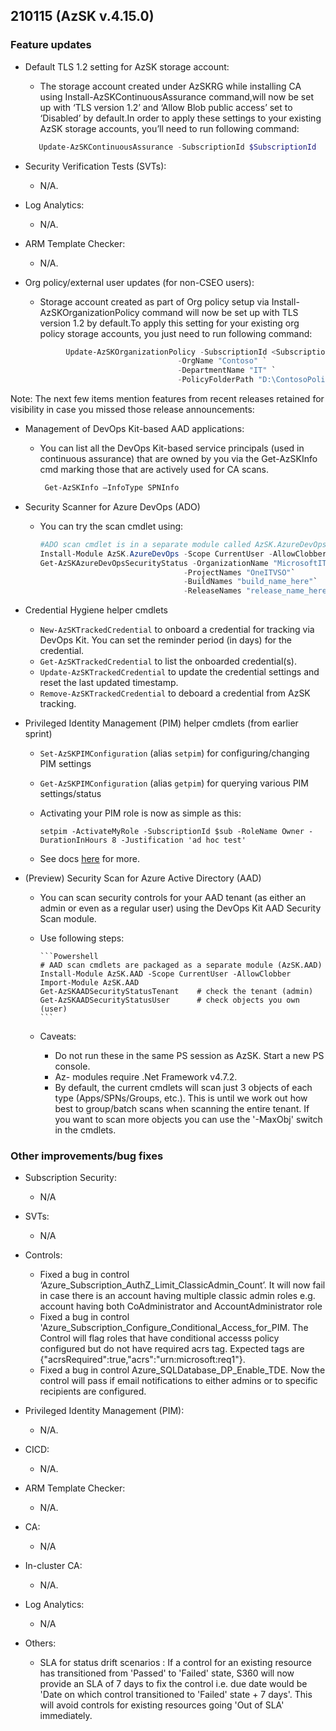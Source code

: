 ## 210115 (AzSK v.4.15.0)

### Feature updates

*	Default TLS 1.2 setting for AzSK storage account:
    
    * The storage account created under AzSKRG while installing CA using Install-AzSKContinuousAssurance command,will now be set up with ‘TLS version 1.2’ and ‘Allow Blob public access’ set to ‘Disabled’ by default.In order to apply these settings to your existing AzSK storage accounts, you’ll need to run following command:
    ```Powershell
       Update-AzSKContinuousAssurance -SubscriptionId $SubscriptionId 
    ```

* Security Verification Tests (SVTs):
    *	N/A.


* Log Analytics:
    * N/A.


* ARM Template Checker:
    * N/A.


* Org policy/external user updates (for non-CSEO users):
    *   Storage account created as part of Org policy setup via Install-AzSKOrganizationPolicy command will now be set up with TLS version 1.2 by default.To apply this setting for your existing org policy storage accounts, you just need to run following command:        
    ```Powershell
             Update-AzSKOrganizationPolicy -SubscriptionId <SubscriptionId> `
                                      -OrgName "Contoso" `
                                      -DepartmentName "IT" `
                                      -PolicyFolderPath "D:\ContosoPolicies" 

    ```

Note: The next few items mention features from recent releases retained for visibility in case you missed those release announcements:

*	Management of DevOps Kit-based AAD applications:
    *	You can list all the DevOps Kit-based service principals (used in continuous assurance) that are owned by you via the Get-AzSKInfo cmd marking those that are actively used for CA scans.
    
        ```Powershell
         Get-AzSKInfo –InfoType SPNInfo
          ```

*	Security Scanner for Azure DevOps (ADO) 
    *	You can try the scan cmdlet using:

        ```Powershell
        #ADO scan cmdlet is in a separate module called AzSK.AzureDevOps!
        Install-Module AzSK.AzureDevOps -Scope CurrentUser -AllowClobber    
        Get-AzSKAzureDevOpsSecurityStatus -OrganizationName "MicrosoftIT"`
                                        -ProjectNames "OneITVSO"`
                                        -BuildNames "build_name_here"`
                                        -ReleaseNames "release_name_here"  
         ```

*	Credential Hygiene helper cmdlets  
    * ```New-AzSKTrackedCredential``` to onboard a credential for tracking via DevOps Kit. You can set the reminder period (in days) for the credential.
    * ```Get-AzSKTrackedCredential``` to list the onboarded credential(s).
    * ```Update-AzSKTrackedCredential``` to update the credential settings and reset the last updated timestamp.
    * ```Remove-AzSKTrackedCredential``` to deboard a credential from AzSK tracking.

*	Privileged Identity Management (PIM) helper cmdlets (from earlier sprint)  
    * ```Set-AzSKPIMConfiguration``` (alias ```setpim```) for configuring/changing PIM settings
    * ```Get-AzSKPIMConfiguration``` (alias ```getpim```) for querying various PIM settings/status
    * Activating your PIM role is now as simple as this:
    
      ``` setpim -ActivateMyRole -SubscriptionId $sub -RoleName Owner -DurationInHours 8 -Justification 'ad hoc test'  ```
    * See docs [here](https://github.com/azsk/DevOpsKit-docs/blob/master/01-Subscription-Security/Readme.md#azsk-privileged-identity-management-pim-helper-cmdlets-1) for more.

*	(Preview) Security Scan for Azure Active Directory (AAD)
    *	You can scan security controls for your AAD tenant (as either an admin or even as a regular user) using the DevOps Kit AAD Security Scan module.
    *	Use following steps:

            ```Powershell
            # AAD scan cmdlets are packaged as a separate module (AzSK.AAD)
            Install-Module AzSK.AAD -Scope CurrentUser -AllowClobber
            Import-Module AzSK.AAD
            Get-AzSKAADSecurityStatusTenant    # check the tenant (admin)
            Get-AzSKAADSecurityStatusUser      # check objects you own (user)
            ``` 
    *	Caveats: 
        * Do not run these in the same PS session as AzSK. Start a new PS console.
        * Az- modules require .Net Framework v4.7.2.
        * By default, the current cmdlets will scan just 3 objects of each type (Apps/SPNs/Groups, etc.). This is until we work out how best to group/batch scans when scanning the entire tenant. If you want to scan more objects you can use the '-MaxObj' switch in the cmdlets.



### Other improvements/bug fixes
* Subscription Security:
    *   N/A
    
* SVTs: 
    *	N/A

* Controls:
   *	Fixed a bug in control ‘Azure_Subscription_AuthZ_Limit_ClassicAdmin_Count’. It will now fail in case there is an account having multiple classic admin roles e.g. account having both CoAdministrator and AccountAdministrator role 
   *   Fixed a bug in control 'Azure_Subscription_Configure_Conditional_Access_for_PIM. The Control will flag roles that have conditional accesss policy configured but do not have required acrs tag. Expected tags are  {"acrsRequired":true,"acrs":"urn:microsoft:req1"}.
   *	Fixed a bug in control Azure_SQLDatabase_DP_Enable_TDE. Now the control will pass if email notifications to either admins or to specific recipients are configured.


* Privileged Identity Management (PIM):
   *	N/A.
         
*	CICD: 
    *	N/A.

* ARM Template Checker:
    *    N/A.

* CA:
    *	N/A

* In-cluster CA:
    *    N/A. 

* Log Analytics:
    *   N/A

* Others:
    *  	SLA for status drift scenarios : 
            If a control for an existing resource has transitioned from 'Passed' to 'Failed' state, S360 will now provide an SLA of 7 days to fix the control i.e. due date would be 'Date on which control transitioned to 'Failed' state + 7 days'. This will avoid controls for existing resources going 'Out of SLA' immediately.


